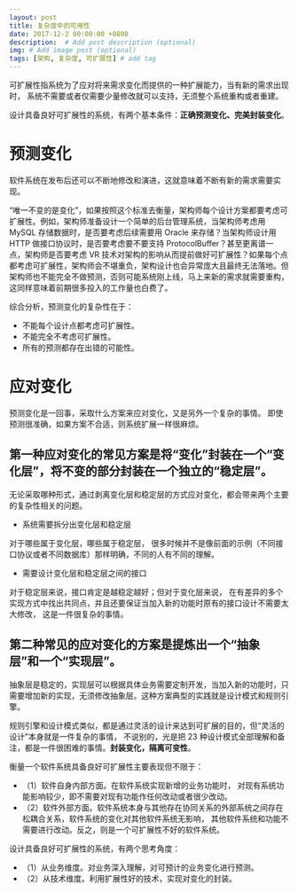 ```yaml
---
layout: post
title: 复杂度中的可用性
date: 2017-12-2 00:00:00 +0800
description:  # Add post description (optional)
img: # Add image post (optional)
tags: [架构, 复杂度, 可扩展性] # add tag
---
```


可扩展性指系统为了应对将来需求变化而提供的一种扩展能力，当有新的需求出现时，
系统不需要或者仅需要少量修改就可以支持，无须整个系统重构或者重建。


设计具备良好可扩展性的系统，有两个基本条件：**正确预测变化、完美封装变化**。

# 预测变化
软件系统在发布后还可以不断地修改和演进，这就意味着不断有新的需求需要实现。

“唯一不变的是变化”，如果按照这个标准去衡量，架构师每个设计方案都要考虑可扩展性。例如，架构师准备设计一个简单的后台管理系统，当架构师考虑用 MySQL 存储数据时，是否要考虑后续需要用 Oracle 来存储？当架构师设计用 HTTP 做接口协议时，是否要考虑要不要支持 ProtocolBuffer？甚至更离谱一点，架构师是否要考虑 VR 技术对架构的影响从而提前做好可扩展性？如果每个点都考虑可扩展性，架构师会不堪重负，架构设计也会异常庞大且最终无法落地。但架构师也不能完全不做预测，否则可能系统刚上线，马上来新的需求就需要重构，这同样意味着前期很多投入的工作量也白费了。

综合分析，预测变化的复杂性在于：

- 不能每个设计点都考虑可扩展性。
- 不能完全不考虑可扩展性。
- 所有的预测都存在出错的可能性。


# 应对变化

预测变化是一回事，采取什么方案来应对变化，又是另外一个复杂的事情。
即使预测很准确，如果方案不合适，则系统扩展一样很麻烦。

## 第一种应对变化的常见方案是**将“变化”封装在一个“变化层”，将不变的部分封装在一个独立的“稳定层”**。

无论采取哪种形式，通过剥离变化层和稳定层的方式应对变化，都会带来两个主要的复杂性相关的问题。

- 系统需要拆分出变化层和稳定层

对于哪些属于变化层，哪些属于稳定层，
很多时候并不是像前面的示例（不同接口协议或者不同数据库）那样明确，不同的人有不同的理解。

- 需要设计变化层和稳定层之间的接口

对于稳定层来说，接口肯定是越稳定越好；但对于变化层来说，
在有差异的多个实现方式中找出共同点，并且还要保证当加入新的功能时原有的接口设计不需要太大修改，
这是一件很复杂的事情。

## 第二种常见的应对变化的方案是提炼出一个“抽象层”和一个“实现层”。

抽象层是稳定的，实现层可以根据具体业务需要定制开发，当加入新的功能时，只需要增加新的实现，无须修改抽象层。这种方案典型的实践就是设计模式和规则引擎。

规则引擎和设计模式类似，都是通过灵活的设计来达到可扩展的目的，但“灵活的设计”本身就是一件复杂的事情，
不说别的，光是把 23 种设计模式全部理解和备注，都是一件很困难的事情。**封装变化，隔离可变性**。

衡量一个软件系统具备良好可扩展性主要表现但不限于：
- （1）软件自身内部方面。在软件系统实现新增的业务功能时，
对现有系统功能影响较少，即不需要对现有功能作任何改动或者很少改动。
- （2）软件外部方面。软件系统本身与其他存在协同关系的外部系统之间存在松耦合关系，软件系统的变化对其他软件系统无影响，
其他软件系统和功能不需要进行改动。反之，则是一个可扩展性不好的软件系统。

设计具备良好可扩展性的系统，有两个思考角度：
- （1）从业务维度。对业务深入理解，对可预计的业务变化进行预测。
- （2）从技术维度。利用扩展性好的技术，实现对变化的封装。
